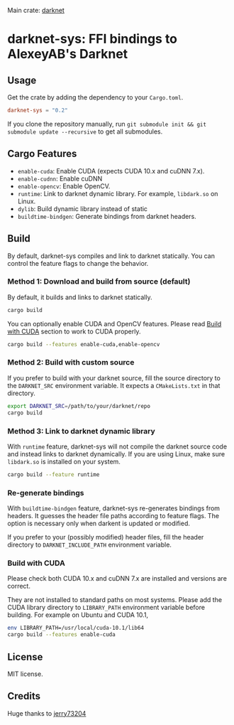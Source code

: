 Main crate: [darknet](https://crates.io/crates/darknet)

# darknet-sys: FFI bindings to AlexeyAB's Darknet

## Usage

Get the crate by adding the dependency to your `Cargo.toml`.

```toml
darknet-sys = "0.2"
```

If you clone the repository manually, run `git submodule init && git submodule update --recursive` to get all submodules.

## Cargo Features

- `enable-cuda`: Enable CUDA (expects CUDA 10.x and cuDNN 7.x).
- `enable-cudnn`: Enable cuDNN
- `enable-opencv`: Enable OpenCV.
- `runtime`: Link to darknet dynamic library. For example, `libdark.so` on Linux.
- `dylib`: Build dynamic library instead of static
- `buildtime-bindgen`: Generate bindings from darknet headers.

## Build

By default, darknet-sys compiles and link to darknet statically. You can control the feature flags to change the behavior.

### Method 1: Download and build from source (default)

By default, it builds and links to darknet statically.

```sh
cargo build
```

You can optionally enable CUDA and OpenCV features. Please read [Build with CUDA](#build-with-cuda) section to work to CUDA properly.

```sh
cargo build --features enable-cuda,enable-opencv
```

### Method 2: Build with custom source

If you prefer to build with your darknet source, fill the source directory to the `DARKNET_SRC` environment variable. It expects a `CMakeLists.txt` in that directory.

```sh
export DARKNET_SRC=/path/to/your/darknet/repo
cargo build
```

### Method 3: Link to darknet dynamic library

With `runtime` feature, darknet-sys will not compile the darknet source code and instead links to darknet dynamically. If you are using Linux, make sure `libdark.so` is installed on your system.


```sh
cargo build --feature runtime
```

### Re-generate bindings

With `buildtime-bindgen` feature, darknet-sys re-generates bindings from headers. It guesses the header file paths according to feature flags. The option is necessary only when darkent is updated or modified.

If you prefer to your (possibly modified) header files, fill the header directory to `DARKNET_INCLUDE_PATH` environment variable.

### Build with CUDA

Please check both CUDA 10.x and cuDNN 7.x are installed and versions are correct.

They are not installed to standard paths on most systems. Please add the CUDA library directory to `LIBRARY_PATH` environment variable before building. For example on Ubuntu and CUDA 10.1,

```sh
env LIBRARY_PATH=/usr/local/cuda-10.1/lib64
cargo build --features enable-cuda
```

## License

MIT license.

## Credits

Huge thanks to [jerry73204](https://github.com/jerry73204)

